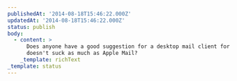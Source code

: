 ```yaml
---
publishedAt: '2014-08-18T15:46:22.000Z'
updatedAt: '2014-08-18T15:46:22.000Z'
status: publish
body:
  - content: >
      Does anyone have a good suggestion for a desktop mail client for mac that
      doesn't suck as much as Apple Mail?
    _template: richText
_template: status
---
```



